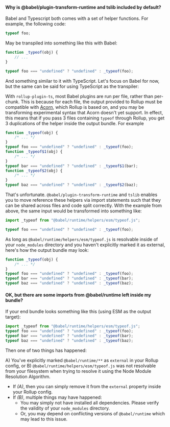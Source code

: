 #### Why is @babel/plugin-transform-runtime and tslib included by default?

Babel and Typescript both comes with a set of helper functions.
For example, the following code:

```typescript
typeof foo;
```

May be transpiled into something like this with Babel:

```typescript
function _typeof(obj) {
	// ...
}

typeof foo === "undefined" ? "undefined" : _typeof(foo);
```

And something similar to it with TypeScript. Let's focus on Babel for now, but the same can be said for using TypeScript as the transpiler:

With `rollup-plugin-ts`, most Babel plugins are run per file, rather than per-chunk. This is because for each file, the output provided to Rollup must be compatible with [Acorn](https://github.com/acornjs/acorn), which Rollup is based on, and you may be transforming experimental syntax that Acorn doesn't yet support.
In effect, this means that if you pass 3 files containing `typeof` through Rollup, you get 3 duplications of the helper inside the output bundle. For example

```typescript
function _typeof(obj) {
	/* ... */
}
typeof foo === "undefined" ? "undefined" : _typeof(foo);
function _typeof$1(obj) {
	/* ... */
}
typeof bar === "undefined" ? "undefined" : _typeof$1(bar);
function _typeof$2(obj) {
	/* ... */
}
typeof baz === "undefined" ? "undefined" : _typeof$2(baz);
```

That's unfortunate. `@babel/plugin-transform-runtime` and `tslib` enables you to move reference these helpers via import statements such that they can be shared across files and code split correctly.
With the example from above, the same input would be transformed into something like:

```typescript
import _typeof from "@babel/runtime/helpers/esm/typeof.js";

typeof foo === "undefined" ? "undefined" : _typeof(foo);
```

As long as `@babel/runtime/helpers/esm/typeof.js` is resolvable inside of your `node_modules` directory and you haven't explicitly marked it as external,
here's how the output bundle may look:

```typescript
function _typeof(obj) {
	/* ... */
}
typeof foo === "undefined" ? "undefined" : _typeof(foo);
typeof bar === "undefined" ? "undefined" : _typeof(bar);
typeof baz === "undefined" ? "undefined" : _typeof(baz);
```

#### OK, but there are some imports from @babel/runtime left inside my bundle?

If your end bundle looks something like this (using ESM as the output target):

```typescript
import _typeof from "@babel/runtime/helpers/esm/typeof.js";
typeof foo === "undefined" ? "undefined" : _typeof(foo);
typeof bar === "undefined" ? "undefined" : _typeof(bar);
typeof baz === "undefined" ? "undefined" : _typeof(baz);
```

Then one of two things has happened:

A) You've explicitly marked `@babel/runtime/**` as `external` in your Rollup config, or
B) `@babel/runtime/helpers/esm/typeof.js` was not resolvable from your filesystem when trying to resolve it using the Node Module Resolution Algorithm.

- If _(A)_, then you can simply remove it from the `external` property inside your Rollup config.
- If _(B)_, multiple things may have happened:
  - You may simply not have installed all dependencies. Please verify the validity of your `node_modules` directory.
  - Or, you may depend on conflicting versions of `@babel/runtime` which may lead to this issue.
